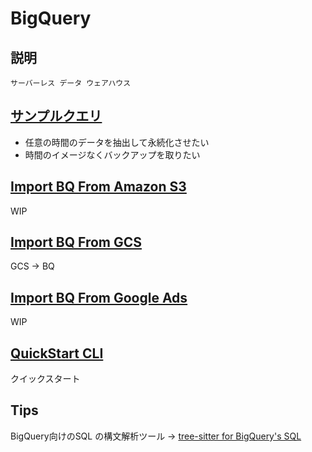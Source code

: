# BigQuery

## 説明

```
サーバーレス データ ウェアハウス
```

## [サンプルクエリ](./sample_query/README.md)

+ 任意の時間のデータを抽出して永続化させたい
+ 時間のイメージなくバックアップを取りたい

## [Import BQ From Amazon S3](./import-bq-from-amazons3)

WIP

## [Import BQ From GCS](./import-bq-from-gcs)

GCS -> BQ

## [Import BQ From Google Ads](./import-bq-from-googleads)

WIP

## [QuickStart CLI](./quickstart-cli)

クイックスタート

## Tips

BigQuery向けのSQL の構文解析ツール -> [tree-sitter for BigQuery's SQL](https://github.com/TKNGUE/tree-sitter-sql-bigquery)
